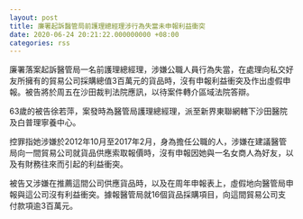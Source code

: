 ```yaml
---
layout: post
title: 廉署起訴醫管局前護理總經理涉行為失當未申報利益衝突
date: 2020-06-24 20:21:22.000000000 +08:00
categories: rss
---
```


廉署落案起訴醫管局一名前護理總經理，涉嫌公職人員行為失當，在處理向私交好友所擁有的貿易公司採購總值3百萬元的貨品時，沒有申報利益衝突及作出虛假申報。被告將於周五在沙田裁判法院應訊，以待案件轉介區域法院答辯。

63歲的被告徐若萍，案發時為醫管局護理總經理，派至新界東聯網轄下沙田醫院及白普理寧養中心。

控罪指她涉嫌於2012年10月至2017年2月，身為擔任公職的人，涉嫌在建議醫管局向一間貿易公司就貨品供應索取報價時，沒有申報因她與一名女商人為好友，以及有財務往來而引起的利益衝突。

被告又涉嫌在推薦這間公司供應貨品時，以及在周年申報表上，虛假地向醫管局申報與這公司沒有利益衝突。據報醫管局就16個貨品採購項目，向這間貿易公司支付款項逾3百萬元。
　　
